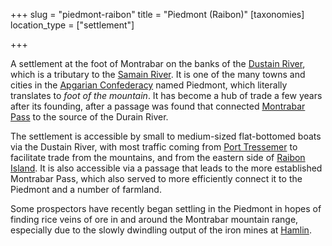 +++
slug = "piedmont-raibon"
title = "Piedmont (Raibon)"
[taxonomies]
location_type = ["settlement"]

+++

A settlement at the foot of Montrabar on the banks of the [Dustain River](@/locations/dustain-river.md), which is a tributary to the [Samain River](@/locations/samain-river.md). It is one of the many towns and cities in the [Apgarian Confederacy](@/locations/apgar.md) named Piedmont, which literally translates to *foot of the mountain*. It has become a hub of trade a few years after its founding, after a passage was found that connected [Montrabar Pass](@/locations/motrabar-pass.md) to the source of the Durain River.

The settlement is accessible by small to medium-sized flat-bottomed boats via the Dustain River, with most traffic coming from [Port Tressemer](@/locations/port-tressemer.md) to facilitate trade from the mountains, and from the eastern side of [Raibon Island](@/locations/raibon-island.md). It is also accessible via a passage that leads to the more established Montrabar Pass, which also served to more efficiently connect it to the Piedmont and a number of farmland.

Some prospectors have recently began settling in the Piedmont in hopes of finding rice veins of ore in and around the Montrabar mountain range, especially due to the slowly dwindling output of the iron mines at [Hamlin](@/locations/hamlin.md).
